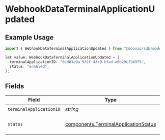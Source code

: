 # WebhookDataTerminalApplicationUpdated

## Example Usage

```typescript
import { WebhookDataTerminalApplicationUpdated } from "@moovio/sdk/models/components";

let value: WebhookDataTerminalApplicationUpdated = {
  terminalApplicationID: "9ed01e9a-932f-43e9-bfad-e6b29c3949f5",
  status: "enabled",
};
```

## Fields

| Field                                                                                        | Type                                                                                         | Required                                                                                     | Description                                                                                  | Example                                                                                      |
| -------------------------------------------------------------------------------------------- | -------------------------------------------------------------------------------------------- | -------------------------------------------------------------------------------------------- | -------------------------------------------------------------------------------------------- | -------------------------------------------------------------------------------------------- |
| `terminalApplicationID`                                                                      | *string*                                                                                     | :heavy_check_mark:                                                                           | N/A                                                                                          |                                                                                              |
| `status`                                                                                     | [components.TerminalApplicationStatus](../../models/components/terminalapplicationstatus.md) | :heavy_check_mark:                                                                           | Status of the terminal application.                                                          | enabled                                                                                      |